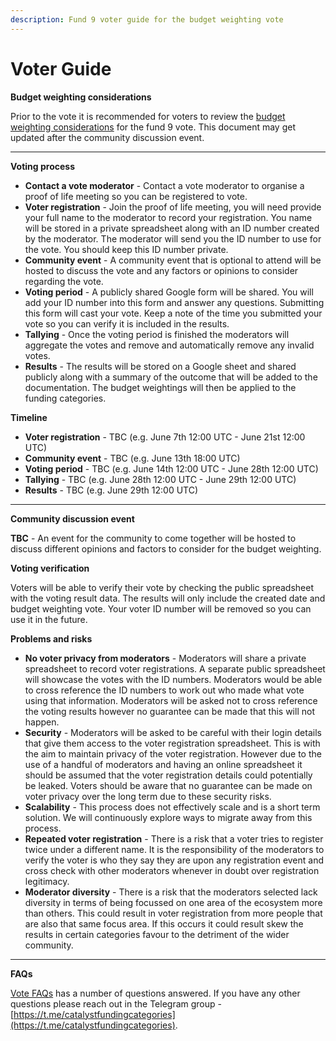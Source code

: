 ```yaml
---
description: Fund 9 voter guide for the budget weighting vote
---
```


# Voter Guide

**Budget weighting considerations**

Prior to the vote it is recommended for voters to review the [budget weighting considerations](budget-weighting-considerations.md) for the fund 9 vote. This document may get updated after the community discussion event.

****

**Voting process**

* **Contact a vote moderator** - Contact a vote moderator to organise a proof of life meeting so you can be registered to vote.
* **Voter registration** - Join the proof of life meeting, you will need provide your full name to the moderator to record your registration. You name will be stored in a private spreadsheet along with an ID number created by the moderator. The moderator will send you the ID number to use for the vote. You should keep this ID number private.
* **Community event** - A community event that is optional to attend will be hosted to discuss the vote and any factors or opinions to consider regarding the vote.
* **Voting period** - A publicly shared Google form will be shared. You will add your ID number into this form and answer any questions. Submitting this form will cast your vote. Keep a note of the time you submitted your vote so you can verify it is included in the results.
* **Tallying** - Once the voting period is finished the moderators will aggregate the votes and remove and automatically remove any invalid votes.
* **Results** - The results will be stored on a Google sheet and shared publicly along with a summary of the outcome that will be added to the documentation. The budget weightings will then be applied to the funding categories.



**Timeline**

* **Voter registration** - TBC (e.g. June 7th 12:00 UTC - June 21st 12:00 UTC)
* **Community event** - TBC (e.g. June 13th 18:00 UTC)
* **Voting period** - TBC (e.g. June 14th 12:00 UTC - June 28th 12:00 UTC)
* **Tallying** - TBC (e.g. June 28th 12:00 UTC - June 29th 12:00 UTC)
* **Results** - TBC (e.g. June 29th 12:00 UTC)

****

**Community discussion event**

**TBC** - An event for the community to come together will be hosted to discuss different opinions and factors to consider for the budget weighting.



**Voting verification**

Voters will be able to verify their vote by checking the public spreadsheet with the voting result data. The results will only include the created date and budget weighting vote. Your voter ID number will be removed so you can use it in the future.



**Problems and risks**

* **No voter privacy from moderators** - Moderators will share a private spreadsheet to record voter registrations. A separate public spreadsheet will showcase the votes with the ID numbers. Moderators would be able to cross reference the ID numbers to work out who made what vote using that information. Moderators will be asked not to cross reference the voting results however no guarantee can be made that this will not happen.
* **Security** - Moderators will be asked to be careful with their login details that give them access to the voter registration spreadsheet. This is with the aim to maintain privacy of the voter registration. However due to the use of a handful of moderators and having an online spreadsheet it should be assumed that the voter registration details could potentially be leaked. Voters should be aware that no guarantee can be made on voter privacy over the long term due to these security risks.
* **Scalability** - This process does not effectively scale and is a short term solution. We will continuously explore ways to migrate away from this process.
* **Repeated voter registration** - There is a risk that a voter tries to register twice under a different name. It is the responsibility of the moderators to verify the voter is who they say they are upon any registration event and cross check with other moderators whenever in doubt over registration legitimacy.
* **Moderator diversity** - There is a risk that the moderators selected lack diversity in terms of being focussed on one area of the ecosystem more than others. This could result in voter registration from more people that are also that same focus area. If this occurs it could result skew the results in certain categories favour to the detriment of the wider community.

****

**FAQs**

[Vote FAQs](../resources/vote-faqs.md) has a number of questions answered. If you have any other questions please reach out in the Telegram group - [https://t.me/catalystfundingcategories](https://t.me/catalystfundingcategories).
